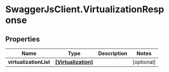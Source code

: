 # SwaggerJsClient.VirtualizationResponse

## Properties
Name | Type | Description | Notes
------------ | ------------- | ------------- | -------------
**virtualizationList** | [**[Virtualization]**](Virtualization.md) |  | [optional] 


